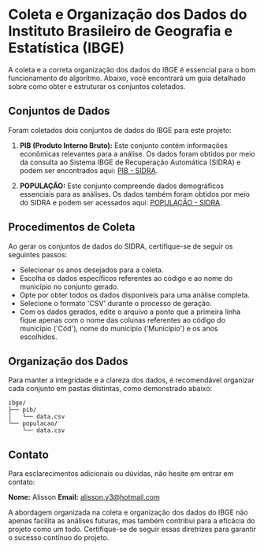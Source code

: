 # Coleta e Organização dos Dados do Instituto Brasileiro de Geografia e Estatística (IBGE)

A coleta e a correta organização dos dados do IBGE é essencial para o bom funcionamento do algoritmo. Abaixo, você encontrará um guia detalhado sobre como obter e estruturar os conjuntos coletados. 

## Conjuntos de Dados

Foram coletados dois conjuntos de dados do IBGE para este projeto:

1. **PIB (Produto Interno Bruto):** Este conjunto contém informações econômicas relevantes para a análise. Os dados foram obtidos por meio da consulta ao Sistema IBGE de Recuperação Automática (SIDRA) e podem ser encontrados aqui: [PIB - SIDRA](https://sidra.ibge.gov.br/tabela/5938).

2. **POPULAÇÃO:** Este conjunto compreende dados demográficos essenciais para as análises. Os dados também foram obtidos por meio do SIDRA e podem ser acessados aqui: [POPULAÇÃO - SIDRA](https://sidra.ibge.gov.br/tabela/6579).

## Procedimentos de Coleta

Ao gerar os conjuntos de dados do SIDRA, certifique-se de seguir os seguintes passos:

- Selecionar os anos desejados para a coleta.
- Escolha os dados específicos referentes ao código e ao nome do município no conjunto gerado.
- Opte por obter todos os dados disponíveis para uma análise completa.
- Selecione o formato 'CSV' durante o processo de geração.
- Com os dados gerados, edite o arquivo a ponto que a primeira linha fique apenas com o nome das colunas referentes ao código do município ('Cód'), nome do município ('Município') e os anos escolhidos.

## Organização dos Dados

Para manter a integridade e a clareza dos dados, é recomendável organizar cada conjunto em pastas distintas, como demonstrado abaixo:

```
ibge/
├── pib/
│   └── data.csv
└── populacao/
    └── data.csv
```

## Contato

Para esclarecimentos adicionais ou dúvidas, não hesite em entrar em contato:

**Nome:** Alisson
**Email:** alisson.v3@hotmail.com

A abordagem organizada na coleta e organização dos dados do IBGE não apenas facilita as análises futuras, mas também contribui para a eficácia do projeto como um todo. Certifique-se de seguir essas diretrizes para garantir o sucesso contínuo do projeto.